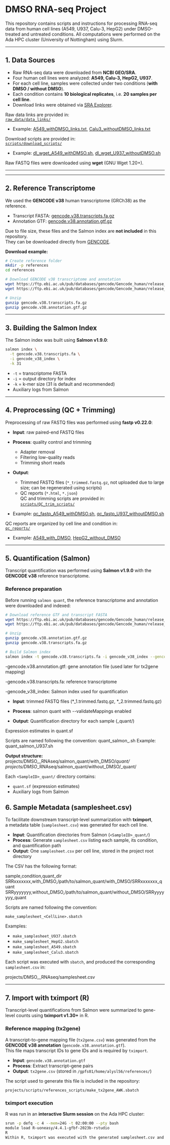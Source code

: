 # DMSO RNA-seq Project

This repository contains scripts and instructions for processing RNA-seq data
from human cell lines (A549, U937, Calu-3, HepG2) under DMSO-treated and untreated conditions.
All computations were performed on the Ada HPC cluster (University of Nottingham) using Slurm.

---

## 1. Data Sources

- Raw RNA-seq data were downloaded from **NCBI GEO/SRA**.  
- Four human cell lines were analyzed: **A549, Calu-3, HepG2, U937**.  
- For each cell line, samples were collected under two conditions (**with DMSO / without DMSO**).  
- Each condition contains **10 biological replicates**, i.e. **20 samples per cell line**.  
- Download links were obtained via [SRA Explorer](https://sra-explorer.info/).  

Raw data links are provided in:  
[`raw_data/data_links/`](raw_data/data_links/)  
- Example: [A549_withDMSO_links.txt](raw_data/data_links/A549_withDMSO_links.txt), [Calu3_withoutDMSO_links.txt](raw_data/data_links/Calu3_withoutDMSO_links.txt)

Download scripts are provided in:  
[`scripts/download_scripts/`](scripts/download_scripts/)  
- Example: [dl_wget_A549_withDMSO.sh](scripts/download_scripts/dl_wget_A549_withDMSO.sh), [dl_wget_U937_withoutDMSO.sh](scripts/download_scripts/dl_wget_U937_withoutDMSO.sh)

Raw FASTQ files were downloaded using **wget** (GNU Wget 1.20+).


---

---

## 2. Reference Transcriptome

We used the **GENCODE v38** human transcriptome (GRCh38) as the reference.  

- Transcript FASTA: [gencode.v38.transcripts.fa.gz](https://ftp.ebi.ac.uk/pub/databases/gencode/Gencode_human/release_38/gencode.v38.transcripts.fa.gz)  
- Annotation GTF: [gencode.v38.annotation.gtf.gz](https://ftp.ebi.ac.uk/pub/databases/gencode/Gencode_human/release_38/gencode.v38.annotation.gtf.gz)  

Due to file size, these files and the Salmon index are **not included** in this repository.  
They can be downloaded directly from [GENCODE](https://www.gencodegenes.org/human/release_38.html).  

**Download example:**  
```bash
# Create reference folder
mkdir -p references
cd references

# Download GENCODE v38 transcriptome and annotation
wget https://ftp.ebi.ac.uk/pub/databases/gencode/Gencode_human/release_38/gencode.v38.transcripts.fa.gz
wget https://ftp.ebi.ac.uk/pub/databases/gencode/Gencode_human/release_38/gencode.v38.annotation.gtf.gz

# Unzip
gunzip gencode.v38.transcripts.fa.gz
gunzip gencode.v38.annotation.gtf.gz
```
---

## 3. Building the Salmon Index

The Salmon index was built using **Salmon v1.9.0**:

```bash
salmon index \
  -t gencode.v38.transcripts.fa \
  -i gencode_v38_index \
  -k 31
```

- `-t` = transcriptome FASTA  
- `-i` = output directory for index  
- `-k` = k-mer size (31 is default and recommended)  
- Auxiliary logs from Salmon  

---
## 4. Preprocessing (QC + Trimming)

Preprocessing of raw FASTQ files was performed using **fastp v0.22.0**:

- **Input**: raw paired-end FASTQ files  
- **Process**: quality control and trimming  
  - Adapter removal  
  - Filtering low-quality reads  
  - Trimming short reads  
- **Output**:  
  - Trimmed FASTQ files (`*_trimmed.fastq.gz`, not uploaded due to large size; can be regenerated using scripts)  
  - QC reports (`*.html`, `*.json`)  
QC and trimming scripts are provided in:  
[`scripts/QC_trim_scripts/`](scripts/QC_trim_scripts/)  

- Example: [qc_fastp_A549_withDMSO.sh](scripts/QC_trim_scripts/qc_fastp_A549_withDMSO.sh), [qc_fastp_U937_withoutDMSO.sh](scripts/QC_trim_scripts/qc_fastp_U937_withoutDMSO.sh)  

QC reports are organized by cell line and condition in:  
[`qc_reports/`](qc_reports/)

- Example: [A549_with_DMSO](qc_reports/A549_with_DMSO), [HepG2_without_DMSO](qc_reports/HepG2_without_DMSO)  

---

## 5. Quantification (Salmon)

Transcript quantification was performed using **Salmon v1.9.0** with the **GENCODE v38** reference transcriptome.

### Reference preparation
Before running `salmon quant`, the reference transcriptome and annotation were downloaded and indexed:

```bash
# Download reference GTF and transcript FASTA
wget https://ftp.ebi.ac.uk/pub/databases/gencode/Gencode_human/release_38/gencode.v38.annotation.gtf.gz
wget https://ftp.ebi.ac.uk/pub/databases/gencode/Gencode_human/release_38/gencode.v38.transcripts.fa.gz

# Unzip
gunzip gencode.v38.annotation.gtf.gz
gunzip gencode.v38.transcripts.fa.gz

# Build Salmon index
salmon index -t gencode.v38.transcripts.fa -i gencode_v38_index --gencode
```

-gencode.v38.annotation.gtf: gene annotation file (used later for tx2gene mapping)

-gencode.v38.transcripts.fa: reference transcriptome

-gencode_v38_index: Salmon index used for quantification

- **Input**: trimmed FASTQ files (*_1.trimmed.fastq.gz, *_2.trimmed.fastq.gz)

- **Process**: salmon quant with --validateMappings enabled

- **Output**:
Quantification directory for each sample (<SampleID>_quant/)

Expression estimates in quant.sf

Scripts are named following the convention:
quant_salmon_<CellLine>.sh
Example: quant_salmon_U937.sh


**Output structure:**
projects/DMSO_<CellLine>_RNAseq/salmon_quant/with_DMSO/<SampleID>_quant/
projects/DMSO_<CellLine>_RNAseq/salmon_quant/without_DMSO/<SampleID>_quant/

Each `<SampleID>_quant/` directory contains:
- `quant.sf` (expression estimates)
- Auxiliary logs from Salmon
## 6. Sample Metadata (samplesheet.csv)

To facilitate downstream transcript-level summarization with **tximport**,  
a metadata table (`samplesheet.csv`) was generated for each cell line.

- **Input**: Quantification directories from Salmon (`<SampleID>_quant/`)
- **Process**: Generate `samplesheet.csv` listing each sample, its condition, and quantification path
- **Output**: One `samplesheet.csv` per cell line, stored in the project root directory

The CSV has the following format:

sample,condition,quant_dir
SRRxxxxxxx,with_DMSO,/path/to/salmon_quant/with_DMSO/SRRxxxxxxx_quant
SRRyyyyyyy,without_DMSO,/path/to/salmon_quant/without_DMSO/SRRyyyyyyy_quant

Scripts are named following the convention:

`make_samplesheet_<CellLine>.sbatch`

Examples:

- `make_samplesheet_U937.sbatch`
- `make_samplesheet_HepG2.sbatch`
- `make_samplesheet_A549.sbatch`
- `make_samplesheet_Calu3.sbatch`

Each script was executed with `sbatch`, and produced the corresponding `samplesheet.csv` in:

projects/DMSO_<CellLine>_RNAseq/samplesheet.csv

---
## 7. Import with tximport (R)

Transcript-level quantifications from Salmon were summarized to gene-level counts using **tximport v1.30+** in R.

### Reference mapping (tx2gene)

A transcript-to-gene mapping file (`tx2gene.csv`) was generated from the **GENCODE v38 annotation** (`gencode.v38.annotation.gtf`).  
This file maps transcript IDs to gene IDs and is required by `tximport`.

- **Input**: `gencode.v38.annotation.gtf`  
- **Process**: Extract transcript–gene pairs  
- **Output**: `tx2gene.csv` (stored in `/gpfs01/home/alysl56/references/`)

The script used to generate this file is included in the repository:

`projects/scripts/references_scripts/make_tx2gene_AWK.sbatch`

### tximport execution

R was run in an **interactive Slurm session** on the Ada HPC cluster:

```bash
srun -p defq -c 4 --mem=24G -t 02:00:00 --pty bash
module load R-uoneasy/4.4.1-gfbf-2023b-rstudio
R
Within R, tximport was executed with the generated samplesheet.csv and tx2gene.csv:
